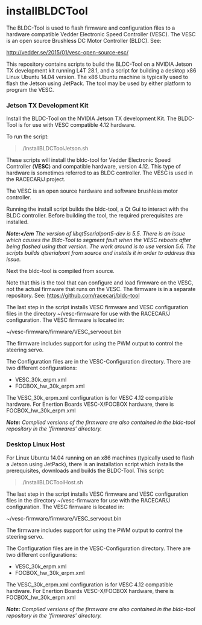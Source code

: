# installBLDCTool
The BLDC-Tool is used to flash firmware and configuration files to a hardware compatible Vedder Electronic Speed Controller (VESC). The VESC is an open source Brushless DC Motor Controller (BLDC). See:

http://vedder.se/2015/01/vesc-open-source-esc/

This repository contains scripts to build the BLDC-Tool on a NVIDIA Jetson TX development kit running L4T 28.1, and a script for building a desktop x86 Linux Ubuntu 14.04 version. The x86 Ubuntu machine is typically used to flash the Jetson using JetPack. The tool may be used by either platform to program the VESC. 

<h3>Jetson TX Development Kit</h3>
Install the BLDC-Tool on the NVIDIA Jetson TX development Kit. The BLDC-Tool is for use with VESC compatible 4.12 hardware.

To run the script:
<blockquote>
./installBLDCToolJetson.sh
</blockquote>

These scripts will install the bldc-tool for Vedder Electronic Speed Controller (<b>VESC</b>) and compatible hardware, version 4.12. This type of hardware is sometimes referred to as BLDC controller. The VESC is used in the RACECAR/J project.

The VESC is an open source hardware and software brushless motor controller.

Running the install script builds the bldc-tool, a Qt Gui to interact with the BLDC controller.
Before building the tool, the required prerequisites are installed. 

<em><b>Note:</em</b> The version of libqt5serialport5-dev is 5.5. There is an issue which causes the Bldc-Tool to segment fault when the VESC reboots after being flashed using that version. The work around is to use version 5.6. The scripts builds qtserialport from source and installs it in order to address this issue.</em>

Next the bldc-tool is compiled from source.

Note that this is the tool that can configure and load firmware on the VESC, not the actual firmware that runs on the VESC. The firmware is in a separate repository. See: https://github.com/racecarj/bldc-tool

The last step in the script installs VESC firmware and VESC configuration files in the directory ~/vesc-firmware for use with the RACECAR/J configuration. The VESC firmware is located in:

~/vesc-firmware/firmware/VESC_servoout.bin

The firmware includes support for using the PWM output to control the steering servo.

The Configuration files are in the VESC-Configuration directory. There are two different configurations:
<ul>
<li>VESC_30k_erpm.xml</li>
<li>FOCBOX_hw_30k_erpm.xml</li>
</ul>

The VESC_30k_erpm.xml configuration is for VESC 4.12 compatible hardware. For Enertion Boards VESC-X/FOCBOX hardware, there is FOCBOX_hw_30k_erpm.xml

<em><b>Note:</b> Compiled versions of the firmware are also contained in the bldc-tool repository in the 'firmwares' directory.</em>

<h3>Desktop Linux Host</h3>
For Linux Ubuntu 14.04 running on an x86 machines (typically used to flash a Jetson using JetPack), there is an installation script which installs the prerequisites, downloads and builds the BLDC-Tool. This script:

<blockquote>
./installBLDCToolHost.sh</blockquote>

The last step in the script installs VESC firmware and VESC configuration files in the directory ~/vesc-firmware for use with the RACECAR/J configuration. The VESC firmware is located in:

~/vesc-firmware/firmware/VESC_servoout.bin

The firmware includes support for using the PWM output to control the steering servo.

The Configuration files are in the VESC-Configuration directory. There are two different configurations:
<ul>
<li>VESC_30k_erpm.xml</li>
<li>FOCBOX_hw_30k_erpm.xml</li>
</ul>

The VESC_30k_erpm.xml configuration is for VESC 4.12 compatible hardware. For Enertion Boards VESC-X/FOCBOX hardware, there is FOCBOX_hw_30k_erpm.xml

<em><b>Note:</b> Compiled versions of the firmware are also contained in the bldc-tool repository in the 'firmwares' directory.</em>





